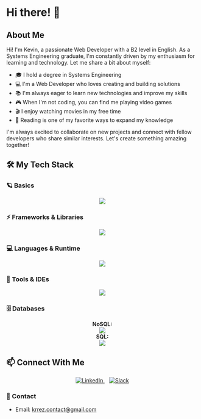 # Hi there! 👋 

## About Me
Hi! I'm Kevin, a passionate Web Developer with a B2 level in English. As a Systems Engineering graduate, I'm constantly driven by my enthusiasm for learning and technology. Let me share a bit about myself:

- 🎓 I hold a degree in Systems Engineering
- 💻 I'm a Web Developer who loves creating and building solutions
- 📚 I'm always eager to learn new technologies and improve my skills
- 🎮 When I'm not coding, you can find me playing video games
- 🎬 I enjoy watching movies in my free time
- 📖 Reading is one of my favorite ways to expand my knowledge

I'm always excited to collaborate on new projects and connect with fellow developers who share similar interests. Let's create something amazing together!

## 🛠 My Tech Stack

### 🪐 Basics
<p align="center">
  <a href="https://skillicons.dev">
    <img src="https://skillicons.dev/icons?i=html,sass,css,javascript" />
  </a>
</p>

### ⚡ Frameworks & Libraries
<p align="center">
  <a href="https://skillicons.dev">
    <img src="https://skillicons.dev/icons?i=react,angular,django,nextjs,tailwind,materialui,more.." />
  </a>
</p>

### 💻 Languages & Runtime
<p align="center">
  <a href="https://skillicons.dev">
    <img src="https://skillicons.dev/icons?i=java,nodejs,python,spring,ts" />
  </a>
</p>

### 🔧 Tools & IDEs
<p align="center">
  <a href="https://skillicons.dev">
    <img src="https://skillicons.dev/icons?i=vscode,vite,docker,kubernetes,tensorflow,,idea,webstorm,pycharm,stackoverflow,git,gitlab,github,vercel,postman,figma" />
  </a>
</p>

### 🗄️ Databases
<p align="center">
  <b>NoSQL:</b>
  <br>
  <a href="https://skillicons.dev">
    <img src="https://skillicons.dev/icons?i=mongodb" />
  </a>
  <br>
  <b>SQL:</b>
  <br>
  <a href="https://skillicons.dev">
    <img src="https://skillicons.dev/icons?i=mysql,postgres,sqlite" />
  </a>
</p>

## 📫 Connect With Me

<p align="center">
  <a href="https://www.linkedin.com/in/kevin-andres-torrez-angulo-672186206/" target="_blank">
    <img src="https://skillicons.dev/icons?i=linkedin" alt="LinkedIn" />
  </a>
  &nbsp;&nbsp;
  <a href="https://krrez.slack.com/team/U05HYA2830C" target="_blank">
    <img src="https://skillicons.dev/icons?i=slack" alt="Slack" />
  </a>
</p>

### 📧 Contact
- Email: krrez.contact@gmail.com
